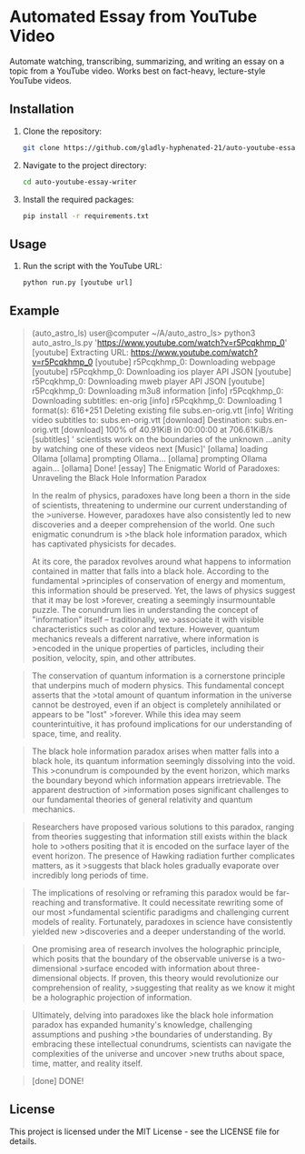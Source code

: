 # Automated Essay from YouTube Video

Automate watching, transcribing, summarizing, and writing an essay on a topic from a YouTube video. Works best on fact-heavy, lecture-style YouTube videos.

## Installation

1. Clone the repository:
   ```bash
   git clone https://github.com/gladly-hyphenated-21/auto-youtube-essay-writer.git
2. Navigate to the project directory:
   ```bash
   cd auto-youtube-essay-writer
3. Install the required packages:
   ```bash
   pip install -r requirements.txt

## Usage
1. Run the script with the YouTube URL:
   ```bash
   python run.py [youtube url]

## Example
>(auto_astro_ls) user@computer ~/A/auto_astro_ls> python3 auto_astro_ls.py 'https://www.youtube.com/watch?v=r5Pcqkhmp_0'
>[youtube] Extracting URL: https://www.youtube.com/watch?v=r5Pcqkhmp_0
>[youtube] r5Pcqkhmp_0: Downloading webpage
>[youtube] r5Pcqkhmp_0: Downloading ios player API JSON
>[youtube] r5Pcqkhmp_0: Downloading mweb player API JSON
>[youtube] r5Pcqkhmp_0: Downloading m3u8 information
>[info] r5Pcqkhmp_0: Downloading subtitles: en-orig
>[info] r5Pcqkhmp_0: Downloading 1 format(s): 616+251
>Deleting existing file subs.en-orig.vtt
>[info] Writing video subtitles to: subs.en-orig.vtt
>[download] Destination: subs.en-orig.vtt
>[download] 100% of   40.91KiB in 00:00:00 at 706.61KiB/s
>[subtitles] ' scientists work on the boundaries of the unknown ...anity by watching one of these videos next [Music]'
>[ollama] loading Ollama
>[ollama] prompting Ollama...
>[ollama] prompting Ollama again...
>[ollama] Done!
>[essay] 
>The Enigmatic World of Paradoxes: Unraveling the Black Hole Information Paradox
>
>In the realm of physics, paradoxes have long been a thorn in the side of scientists, threatening to undermine our current understanding of the >universe. However, paradoxes have also consistently led to new discoveries and a deeper comprehension of the world. One such enigmatic conundrum is >the black hole information paradox, which has captivated physicists for decades.
>
>At its core, the paradox revolves around what happens to information contained in matter that falls into a black hole. According to the fundamental >principles of conservation of energy and momentum, this information should be preserved. Yet, the laws of physics suggest that it may be lost >forever, creating a seemingly insurmountable puzzle. The conundrum lies in understanding the concept of "information" itself – traditionally, we >associate it with visible characteristics such as color and texture. However, quantum mechanics reveals a different narrative, where information is >encoded in the unique properties of particles, including their position, velocity, spin, and other attributes.

>The conservation of quantum information is a cornerstone principle that underpins much of modern physics. This fundamental concept asserts that the >total amount of quantum information in the universe cannot be destroyed, even if an object is completely annihilated or appears to be "lost" >forever. While this idea may seem counterintuitive, it has profound implications for our understanding of space, time, and reality.

>The black hole information paradox arises when matter falls into a black hole, its quantum information seemingly dissolving into the void. This >conundrum is compounded by the event horizon, which marks the boundary beyond which information appears irretrievable. The apparent destruction of >information poses significant challenges to our fundamental theories of general relativity and quantum mechanics.

>Researchers have proposed various solutions to this paradox, ranging from theories suggesting that information still exists within the black hole to >others positing that it is encoded on the surface layer of the event horizon. The presence of Hawking radiation further complicates matters, as it >suggests that black holes gradually evaporate over incredibly long periods of time.

>The implications of resolving or reframing this paradox would be far-reaching and transformative. It could necessitate rewriting some of our most >fundamental scientific paradigms and challenging current models of reality. Fortunately, paradoxes in science have consistently yielded new >discoveries and a deeper understanding of the world.

>One promising area of research involves the holographic principle, which posits that the boundary of the observable universe is a two-dimensional >surface encoded with information about three-dimensional objects. If proven, this theory would revolutionize our comprehension of reality, >suggesting that reality as we know it might be a holographic projection of information.

>Ultimately, delving into paradoxes like the black hole information paradox has expanded humanity's knowledge, challenging assumptions and pushing >the boundaries of understanding. By embracing these intellectual conundrums, scientists can navigate the complexities of the universe and uncover >new truths about space, time, matter, and reality itself.

>[done] DONE!
>

## License
This project is licensed under the MIT License - see the LICENSE file for details.

